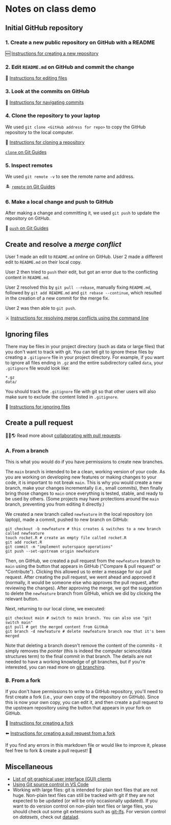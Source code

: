 # Notes on class demo

## Initial GitHub repository

### 1. Create a new public repository on GitHub with a README

:new:
[Instructions for creating a new repository](https://docs.github.com/en/repositories/creating-and-managing-repositories/creating-a-new-repository)

### 2. Edit `README.md` on GitHub and commit the change

:pencil:
[Instructions for editing files](https://docs.github.com/en/repositories/working-with-files/managing-files/editing-files)

### 3. Look at the commits on GitHub

:eyes:
[Instructions for navigating commits](https://docs.github.com/en/pull-requests/committing-changes-to-your-project/creating-and-editing-commits/about-commits)

### 4. Clone the repository to your laptop

We used `git clone <GitHub address for repo>` to copy the GitHub repository
to the local computer.

:arrow_down_small:
[Instructions for cloning a repository](https://docs.github.com/en/repositories/creating-and-managing-repositories/cloning-a-repository)

[`clone` on Git Guides](https://github.com/git-guides/git-clone)

### 5. Inspect remotes

We used `git remote -v` to see the remote name and address.

:desert_island:
[`remote` on Git Guides](https://github.com/git-guides/git-remote)

### 6. Make a local change and push to GitHub

After making a change and committing it, we used `git push` to update the
repository on GitHub.

:arrow_up_small:
[`push` on Git Guides](https://github.com/git-guides/git-push)

## Create and resolve a *merge conflict*

User 1 made an edit to `README.md` online on GitHub.
User 2 made a different edit to `README.md` on their local copy.

User 2 then tried to `push` their edit, but got an error due to the conflicting content in `README.md`.

User 2 resolved this by `git pull --rebase`, manually fixing `README.md`,
followed by `git add README.md` and `git rebase --continue`,
which resulted in the creation of a new commit for the merge fix.

User 2 was then able to `git push`.

:crossed_swords:
[Instructions for resolving merge conflicts using the command line](https://docs.github.com/en/pull-requests/collaborating-with-pull-requests/addressing-merge-conflicts/resolving-a-merge-conflict-using-the-command-line)

## Ignoring files

There may be files in your project directory (such as data or large files) that
you don't want to track with git. You can tell git to ignore these files by
creating a `.gitignore` file in your project directory.
For example, if you want to ignore all files ending in `.gz` and the entire
subdirectory called `data`, your `.gitignore` file would look like:

```console
*.gz
data/

```

You should track the `.gitignore` file with git so that other users will also
make sure to exclude the content listed in `.gitignore`.

:no_good:
[Instructions for ignoring files](https://docs.github.com/en/get-started/getting-started-with-git/ignoring-files)

## Create a pull request

:technologist::earth_americas:
Read more about
[collaborating with pull requests](https://docs.github.com/en/pull-requests/collaborating-with-pull-requests).

### A. From a branch

This is what you would do if you have permissions to create new branches.

The `main` branch is intended to be a clean, working version of your code.
As you are working on developing new features or making changes to your code,
it is important to not break `main`. This is why you would create a new branch,
make your changes incrementally (i.e., small commits), then
finally bring those changes to `main` once everything is tested, stable, and
ready to be used by others.
(Some projects may have protections around the `main` branch,
preventing you from editing it directly.)

We created a new branch called `newfeature` in the local repository (on laptop),
made a commit, pushed to new branch on GitHub:

```shell
git checkout -b newfeature # this creates & switches to a new branch called newfeature
touch rocket.R # create an empty file called rocket.R
git add rocket.R
git commit -m "implement outerspace operations"
git push --set-upstream origin newfeature
```

Then, on GitHub, we created a pull request from the `newfeature` branch to
`main` using the button that appears in GitHub ("Compare & pull request" or
"Contribute"). Clicking this allowed us to enter a
message for our pull request. After creating the pull request, we went ahead and
approved it (normally, it would be someone else who approves the pull request,
after reviewing the changes).
After approving the merge, we got the suggestion to delete the `newfeature`
branch from GitHub, which we did by clicking the relevant button.

Next, returning to our local clone, we executed:

```shell
git checkout main # switch to main branch. You can also use "git switch main"
git pull # get the merged content from GitHub
git branch -d newfeature # delete newfeature branch now that it's been merged
```

Note that deleting a branch doesn't remove the content of the commits - it
simply removes the *pointer* (this is indeed the computer science/data
structures term) to the final commit in that branch.
The details are not needed to have a working knowledge of git branches, but if
you're interested, you can read more on
[git branching](https://git-scm.com/book/en/v2/Git-Branching-Branches-in-a-Nutshell).

### B. From a fork

If you don't have permissions to write to a GitHub repository, you'll need to
first create a fork (i.e., your own copy of the repository on GitHub).
Since this is now your own copy, you can edit it, and then create a pull request
to the upstream repository using the button that appears in your
fork on GitHub.

:fork_and_knife:
[Instructions for creating a fork](https://docs.github.com/en/pull-requests/collaborating-with-pull-requests/working-with-forks/fork-a-repo?platform=mac&tool=webui)

:arrow_left:
[Instructions for creating a pull request from a fork](https://docs.github.com/en/pull-requests/collaborating-with-pull-requests/proposing-changes-to-your-work-with-pull-requests/creating-a-pull-request-from-a-fork)

If you find any errors in this markdown file or would like to improve it,
please feel free to fork & create a pull request! :slightly_smiling_face:

## Miscellaneous

- [List of git graphical user interface (GUI) clients](https://git-scm.com/downloads/guis)
- [Using Git source control in VS Code](https://code.visualstudio.com/docs/sourcecontrol/overview)
- Working with large files: git is intended for plain text files that are not
huge. Non-plain text files can still be tracked with git if they are not
expected to be updated (or will be only occasionally updated). If you want to do version control on non-plain text files or large files, you should check out
some git extensions such as [git-lfs](https://git-lfs.com/). For version control
on *datasets*, check out [datalad](https://www.datalad.org/).
